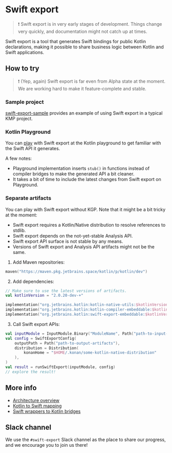 # Swift export

> ❗️ Swift export is in very early stages of development.
> Things change very quickly, and documentation might not catch up at times.

Swift export is a tool that generates Swift bindings for public Kotlin declarations, making it possible to share business logic between
Kotlin and Swift applications.

## How to try

> ❗️ (Yep, again) Swift export is far even from Alpha state at the moment.
> We are working hard to make it feature-complete and stable.

### Sample project

[swift-export-sample](https://github.com/Kotlin/swift-export-sample) provides an example of using Swift export in a typical KMP project.

### Kotlin Playground

You can [play](https://pl.kotl.in/mT89eWpvD) with Swift export at the Kotlin playground to get familiar with the Swift API it generates.

A few notes:
* Playground implementation inserts `stub()` in functions instead of compiler bridges to make the generated API a bit cleaner.
* It takes a bit of time to include the latest changes from Swift export on Playground. 

### Separate artifacts

You can play with Swift export without KGP. Note that it might be a bit tricky at the moment:

* Swift export requires a Kotlin/Native distribution to resolve references to stdlib.
* Swift export depends on the not-yet-stable Analysis API.
* Swift export API surface is not stable by any means.
* Versions of Swift export and Analysis API artifacts might not be the same.

1. Add Maven repositories:


```kotlin
maven("https://maven.pkg.jetbrains.space/kotlin/p/kotlin/dev")
```

2. Add dependencies:

```kotlin
// Make sure to use the latest versions of artifacts.
val kotlinVersion = "2.0.20-dev-+"

implementation("org.jetbrains.kotlin:kotlin-native-utils:$kotlinVersion")
implementation("org.jetbrains.kotlin:kotlin-compiler-embeddable:$kotlinVersion")
implementation("org.jetbrains.kotlin:swift-export-embeddable:$kotlinVersion")
```

3. Call Swift export APIs:

```kotlin
val inputModule = InputModule.Binary("ModuleName", Path("path-to-input-klib"))
val config = SwiftExportConfig(
    outputPath = Path("path-to-output-artifacts"),
    distribution = Distribution(
        konanHome = "$HOME/.konan/some-kotlin-native-distribution"
    ),
)
val result = runSwiftExport(inputModule, config)
// explore the result!
```

## More info

* [Architecture overview](architecture.md)
* [Kotlin to Swift mapping](language-mapping.md)
* [Swift wrappers to Kotlin bridges](compiler-bridges.md)

## Slack channel

We use the `#swift-export` Slack channel as the place to share our progress, and we encourage you to join us there!

